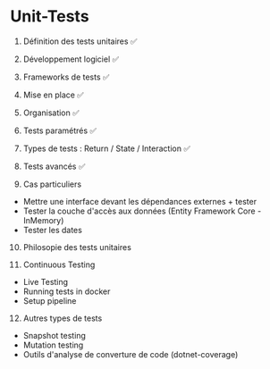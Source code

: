 # Unit-Tests

1. Définition des tests unitaires ✅
2. Développement logiciel ✅
3. Frameworks de tests ✅
4. Mise en place ✅
5. Organisation ✅
6. Tests paramétrés ✅
7. Types de tests : Return / State / Interaction ✅
8. Tests avancés ✅

9. Cas particuliers

- Mettre une interface devant les dépendances externes + tester
- Tester la couche d'accès aux données (Entity Framework Core - InMemory)
- Tester les dates

10. Philosopie des tests unitaires

11. Continuous Testing

- Live Testing
- Running tests in docker
- Setup pipeline

12. Autres types de tests

- Snapshot testing
- Mutation testing
- Outils d'analyse de converture de code (dotnet-coverage)


